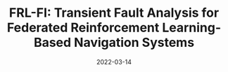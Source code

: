 ---
title: "FRL-FI: Transient Fault Analysis for Federated Reinforcement Learning-Based Navigation Systems"
authors: "Zishen Wan, Aqeel Anwar, <u>Abdulrahman Mahmoud</u>, Tianyu Jia, Yu-Shun Hsiao, Vijay Janapa Reddi, Arjit Raychowdhury"
collection: publications
permalink: /publication/date22.html
date: 2022-03-14
venue: 'Design, Automation, and Test in Europe Conference'
venue_type: conference
conf_shorthand: 'DATE'
location: Virtual Conference
paperurl: "https://arxiv.org/abs/2203.07276"
citation: "Zishen Wan, Aqeel Anwar, <b>Abdulrahman Mahmoud</b>, Tianyu Jia, Yu-Shun Hsiao, Vijay Janapa Reddi, Arjit Raychowdhury. 2022. &quot;FRL-FI: Transient Fault Analysis for Federated Reinforcement Learning-Based Navigation Systems,&quot; <i>Design, Automation, and Test in Europe Conference (DATE)</i>, Virtual Conference 2022."
---